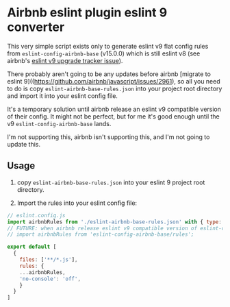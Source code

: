 # Airbnb eslint plugin eslint 9 converter

This very simple script exists only to generate eslint v9 flat config rules from `eslint-config-airbnb-base` (v15.0.0) which is still eslint v8 (see airbnb's [eslint v9 upgrade tracker issue](https://github.com/airbnb/javascript/issues/2961)).

There probably aren't going to be any updates before airbnb [migrate to eslint 9]((https://github.com/airbnb/javascript/issues/2961), so all you need to do is copy `eslint-airbnb-base-rules.json` into your project root directory and import it into your eslint config file.

It's a temporary solution until airbnb release an eslint v9 compatible version of their config. It might not be perfect, but for me it's good enough until the v9 `eslint-config-airbnb-base` lands.

I'm not supporting this, airbnb isn't supporting this, and I'm not going to update this.

## Usage
1. copy `eslint-airbnb-base-rules.json` into your eslint 9 project root directory.

2. Import the rules into your eslint config file:
```js
// eslint.config.js
import airbnbRules from './eslint-airbnb-base-rules.json' with { type: 'json' };
// FUTURE: when airbnb release eslint v9 compatible version of eslint-config-airbnb-base
// import airbnbRules from 'eslint-config-airbnb-base/rules';

export default [
  {
    files: ['**/*.js'],
    rules: {
    ...airbnbRules,
	'no-console': 'off',
    }
  }
]

```
